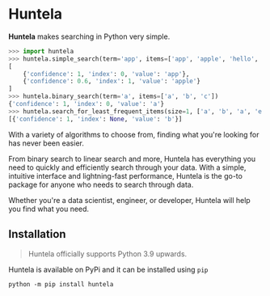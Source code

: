 # Huntela
**Huntela** makes searching in Python very simple.

```python
>>> import huntela
>>> huntela.simple_search(term='app', items=['app', 'apple', 'hello', 'world'])
[
    {'confidence': 1, 'index': 0, 'value': 'app'},
    {'confidence': 0.6, 'index': 1, 'value': 'apple'}
]
>>> huntela.binary_search(term='a', items=['a', 'b', 'c'])
{'confidence': 1, 'index': 0, 'value': 'a'}
>>> huntela.search_for_least_frequent_items(size=1, ['a', 'b', 'a', 'e', 'a', 'e'])
[{'confidence': 1, 'index': None, 'value': 'b'}]
```

With a variety of algorithms to choose from, finding what you're looking for has never been easier.

From binary search to linear search and more, Huntela has everything you need to 
quickly and efficiently search through your data. With a simple, intuitive interface
and lightning-fast performance, Huntela is the go-to package for anyone who needs to search through data.

Whether you're a data scientist, engineer, or  developer, Huntela will help you find what you need.

## Installation

> Huntela officially supports Python 3.9 upwards. 

Huntela is available on PyPi and it can be installed using `pip`

```batch
python -m pip install huntela
```

